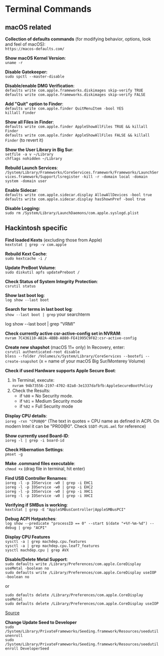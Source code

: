 # Terminal Commands

## macOS related

**Collection of defaults commands** (for modifying behavior, options, look and feel of macOS):</br>
`https://macos-defaults.com/`

**Show macOS Kernel Version**:</br>
`uname -r`

**Disable Gatekeeper:**</br>
`sudo spctl --master-disable`

**Disable/enable DMG Verification**:</br>
`defaults write com.apple.frameworks.diskimages skip-verify TRUE`</br>
`defaults write com.apple.frameworks.diskimages skip-verify FALSE`</br>

**Add "Quit" option to Finder**:</br>
`defaults write com.apple.finder QuitMenuItem -bool YES`</br>
`killall Finder`</br>

**Show all Files in Finder**:</br>
`defaults write com.apple.finder AppleShowAllFiles TRUE && killall Finder`</br>
`defaults write com.apple.finder AppleShowAllFiles FALSE && killall Finder` (to revert it)

**Show the User Library in Big Sur**:</br>
`setfile -a v ~/Library`</br>
`chflags nohidden ~/Library`

**Rebuild Launch Services**:</br>
`/System/Library/Frameworks/CoreServices.framework/Frameworks/LaunchServices.framework/Support/lsregister -kill -r -domain local -domain system -domain user`

**Enable Sidecar**:</br>
`defaults write com.apple.sidecar.display AllowAllDevices -bool true`</br>
`defaults write com.apple.sidecar.display hasShownPref -bool true`

**Disable Logging:**</br>
`sudo rm /System/Library/LaunchDaemons/com.apple.syslogd.plist`

## Hackintosh specific

**Find loaded Kexts** (excluding those from Apple)</br>
`kextstat | grep -v com.apple`</br>

**Rebuild Kext Cache**:</br>
`sudo kextcache -i /`</br>

**Update PreBoot Volume**:</br>
`sudo diskutil apfs updatePreboot /`

**Check Status of System Integrity Protection**:</br>
`csrutil status`

**Show last boot log**:</br>
`log show --last boot`

**Search for terms in last boot log**:</br>
`show --last boot | grep` your searchterm

log show --last boot | grep "VRMI"

**Check currently active csr-active-config set in NVRAM**:</br>
`nvram 7C436110-AB2A-4BBB-A880-FE41995C9F82:csr-active-config`

**Create new shapshot** (macOS 11+ only) In Recovery, enter:</br>
`csrutil authenticated-root disable`</br>
`bless --folder /Volumes/x/System/Library/CoreServices --bootefi --create-snapshot` (x = name of your macOS Big Sur/Monterey Volume)

**Check if used Hardware supports Apple Secure Boot**:</br>
1. In Terminal, execute:</br>
`nvram 94b73556-2197-4702-82a8-3e1337dafbfb:AppleSecureBootPolicy` 
3. Check the Results:
	-  if `%00` = No Security mode.
	-  if `%01` = Medium Security mode
	-  if `%02` = Full Security mode 

**Display CPU details**:</br>
`ioreg -rxn "CPU0@0"` (The text in quotes = CPU name as defined in ACPI. On modern Intel it can be "PR00@0". Check `SSDT-PLUG.aml` for reference)

**Show currently used Board-ID**:<br>
`ioreg -l | grep -i board-id`

**Check Hibernation Settings**:</br>
`pmset -g`

**Make .command files executable**:</br>
`chmod +x` (drag file in terminal, hit enter)

**Find USB Controller Renames**:</br>
`ioreg -l -p IOService -w0 | grep -i EHC1`</br>
`ioreg -l -p IOService -w0 | grep -i EHC2`</br>
`ioreg -l -p IOService -w0 | grep -i XHC1`</br>
`ioreg -l -p IOService -w0 | grep -i XHCI`</br>

**Verifying if SMBus is working**:</br>
`kextstat | grep -E "AppleSMBusController|AppleSMBusPCI"`

**Debug ACPI Hotpatches**:</br>
`log show --predicate "processID == 0" --start $(date "+%Y-%m-%d") --debug | grep "ACPI"`

**Display CPU Features**</br>
`sysctl -a | grep machdep.cpu.features` </br>
`sysctl -a | grep machdep.cpu.leaf7_features` </br>
`sysctl machdep.cpu | grep AVX`

**Disable/Delete Metal Support**:</br>
`sudo defaults write /Library/Preferences/com.apple.CoreDisplay useMetal -boolean no`</br>
`sudo defaults write /Library/Preferences/com.apple.CoreDisplay useIOP -boolean no`

or

`sudo defaults delete /Library/Preferences/com.apple.CoreDisplay useMetal`</br>
`sudo defaults delete /Library/Preferences/com.apple.CoreDisplay useIOP`

[Source](https://github.com/lvs1974/NvidiaGraphicsFixup/releases)

**Change Update Seed to Developer**</br>
`sudo /System/Library/PrivateFrameworks/Seeding.framework/Resources/seedutil unenroll`</br>
`sudo /System/Library/PrivateFrameworks/Seeding.framework/Resources/seedutil enroll DeveloperSeed`


